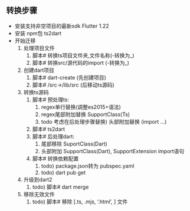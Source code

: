 ## 转换步骤

- 安装支持非空项目的最新sdk Flutter 1.22
- 安装 npm包 ts2dart
- 开始迁移
	1. 处理项目文件
		1. 脚本# 转换ts项目文件夹,文件名称(-转换为_)
		2. 脚本# 转换src/源代码的import (-转换为_)
	2. 创建dart项目
		1. 脚本# dart-create (先创建项目)
		2. 脚本# /src->/lib/src (后移动ts源码)
	3. 转换ts源码
		1. 脚本# 预处理ts: 
			1. regex单行替换(调整es2015+语法)
			2. regex尾部附加替换 SupportClass(Ts)
			3. todo 考虑在后处理步骤替换) 头部附加替换 (import ...) 
		2. 脚本# ts2dart
		3. 脚本# 后处理dart: 
			1. 尾部移除 SuportClass(Dart)
			2. 头部附加 SupportClass(Dart), SupportExtension import语句
		4. 脚本# 转换依赖配置
			1. todo) package.json转为 pubspec.yaml 
			2. todo) dart pub get
	6. 升级到dart2
		1. todo) 脚本# dart merge
	7. 移除无效文件
		1. todo) 脚本# 移除 [.ts, .mjs, ‘.html’, ] 文件 